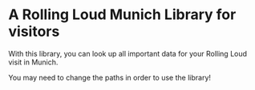 # A Rolling Loud Munich Library for visitors

With this library, you can look up all important data for your Rolling Loud visit in Munich.

You may need to change the paths in order to use the library!
